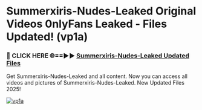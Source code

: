 # Summerxiris-Nudes-Leaked Original Videos 0nlyFans Leaked - Files Updated! (vp1a)

<h3>🔴 CLICK HERE 🌐==►► <a href="https://tinyurl.com/5h6xmrr3" rel="nofollow">Summerxiris-Nudes-Leaked Updated Files</a></h3>

Get Summerxiris-Nudes-Leaked and all content. Now you can access all videos and pictures of Summerxiris-Nudes-Leaked. New Updated Files 2025!

[![vp1a](https://i.imgur.com/KVD873Z.gif)](https://tinyurl.com/5h6xmrr3)
